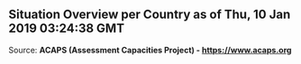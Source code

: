 ## Situation Overview per Country as of Thu, 10 Jan 2019 03:24:38 GMT

Source: **ACAPS (Assessment Capacities Project) - https://www.acaps.org**